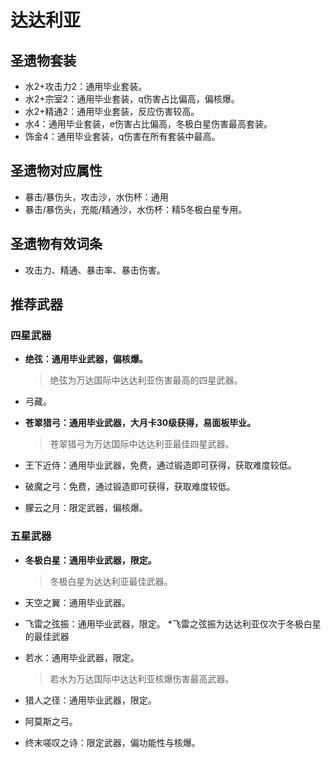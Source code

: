 # 达达利亚

## 圣遗物套装

- 水2+攻击力2：通用毕业套装。
- 水2+宗室2：通用毕业套装，q伤害占比偏高，偏核爆。
- 水2+精通2：通用毕业套装，反应伤害较高。
- 水4：通用毕业套装，e伤害占比偏高，冬极白星伤害最高套装。
- 饰金4：通用毕业套装，q伤害在所有套装中最高。

## 圣遗物对应属性

- 暴击/暴伤头，攻击沙，水伤杯：通用
- 暴击/暴伤头，充能/精通沙，水伤杯：精5冬极白星专用。

## 圣遗物有效词条

- 攻击力、精通、暴击率、暴击伤害。

## 推荐武器

### 四星武器

- **绝弦：通用毕业武器，偏核爆。**

  > 绝弦为万达国际中达达利亚伤害最高的四星武器。  

- 弓藏。
- **苍翠猎弓：通用毕业武器，大月卡30级获得，易面板毕业。**

  > 苍翠猎弓为万达国际中达达利亚最佳四星武器。  

- 王下近侍：通用毕业武器，免费，通过锻造即可获得，获取难度较低。
- 破魔之弓：免费，通过锻造即可获得，获取难度较低。
- 朦云之月：限定武器，偏核爆。

### 五星武器

- **冬极白星：通用毕业武器，限定。**

  > 冬极白星为达达利亚最佳武器。  

- 天空之翼：通用毕业武器。
- 飞雷之弦振：通用毕业武器，限定。
*飞雷之弦振为达达利亚仅次于冬极白星的最佳武器
- 若水：通用毕业武器，限定。

  > 若水为万达国际中达达利亚核爆伤害最高武器。  

- 猎人之径：通用毕业武器，限定。
- 阿莫斯之弓。
- 终末嗟叹之诗：限定武器，偏功能性与核爆。
